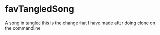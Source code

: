 # favTangledSong
A song in tangled
this is the change that I have made after doing clone on the commandline
